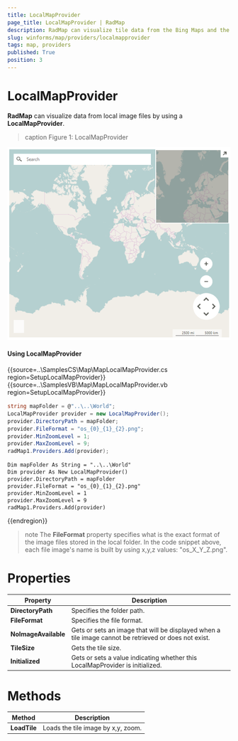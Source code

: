 ```yaml
---
title: LocalMapProvider
page_title: LocalMapProvider | RadMap
description: RadMap can visualize tile data from the Bing Maps and the OpenStreetMaps REST services as well as from the local file system.
slug: winforms/map/providers/localmapprovider
tags: map, providers
published: True
position: 3 
---
```


# LocalMapProvider

__RadMap__ can visualize data from local image files by using a __LocalMapProvider__.

>caption Figure 1: LocalMapProvider 

![map-localmapprovider 001](images/map-localmapprovider001.png)

#### Using LocalMapProvider

{{source=..\SamplesCS\Map\MapLocalMapProvider.cs region=SetupLocalMapProvider}} 
{{source=..\SamplesVB\Map\MapLocalMapProvider.vb region=SetupLocalMapProvider}}

````C#
string mapFolder = @"..\..\World";
LocalMapProvider provider = new LocalMapProvider();
provider.DirectoryPath = mapFolder;
provider.FileFormat = "os_{0}_{1}_{2}.png";
provider.MinZoomLevel = 1;
provider.MaxZoomLevel = 9;
radMap1.Providers.Add(provider);

````
````VB.NET
Dim mapFolder As String = "..\..\World"
Dim provider As New LocalMapProvider()
provider.DirectoryPath = mapFolder
provider.FileFormat = "os_{0}_{1}_{2}.png"
provider.MinZoomLevel = 1
provider.MaxZoomLevel = 9
radMap1.Providers.Add(provider)

````

{{endregion}} 

>note The __FileFormat__ property specifies what is the exact format of the image files stored in the local folder. In the code snippet above, each file image's name is built by using x,y,z values: "os_X_Y_Z.png".

# Properties

|Property|Description|
|----|----|
|__DirectoryPath__|Specifies the folder path.|
|__FileFormat__|Specifies the file format.|
|__NoImageAvailable__|Gets or sets an image that will be displayed when a tile image cannot be retrieved or does not exist.|
|__TileSize__|Gets the tile size.|
|__Initialized__|Gets or sets a value indicating whether this LocalMapProvider is initialized.|

# Methods

|Method|Description|
|----|----|
|__LoadTile__|Loads the tile image by x,y, zoom.|

